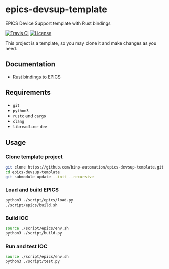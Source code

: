 # epics-devsup-template

EPICS Device Support template with Rust bindings

[![Travis CI][travis_badge]][travis]
[![License][license_badge]][license]

[travis_badge]: https://api.travis-ci.org/binp-automation/epics-devsup-template.svg
[license_badge]: https://img.shields.io/github/license/binp-automation/epics-devsup-template.svg

[travis]: https://travis-ci.org/binp-automation/epics-devsup-template
[license]: https://github.com/binp-automation/epics-devsup-template/blob/develop/LICENSE

This project is a template, so you may clone it and make changes as you need.


## Documentation

+ [Rust bindings to EPICS](https://binp-automation.github.io/rust-epics-devsup/target/doc/epics_binding/)


## Requirements

+ `git`
+ `python3`
+ `rustc` and `cargo`
+ `clang`
+ `libreadline-dev`


## Usage

### Clone template project

```bash
git clone https://github.com/binp-automation/epics-devsup-template.git
cd epics-devsup-template
git submodule update --init --recursive
```

### Load and build EPICS

```bash
python3 ./script/epics/load.py
./script/epics/build.sh
```

### Build IOC

```bash
source ./script/epics/env.sh
python3 ./script/build.py
```

### Run and test IOC

```bash
source ./script/epics/env.sh
python3 ./script/test.py
```
